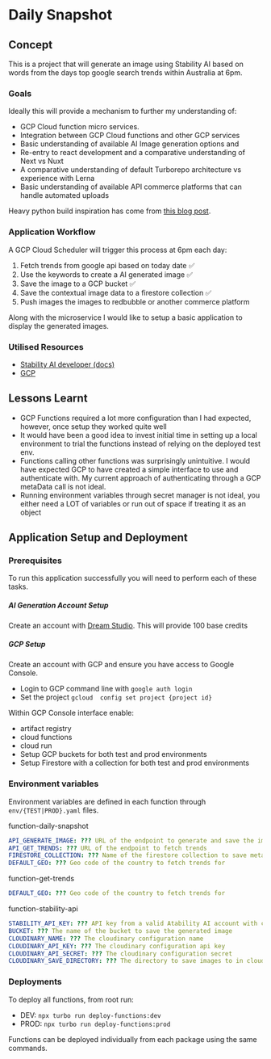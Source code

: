 # Daily Snapshot

## Concept

This is a project that will generate an image using Stability AI based on words from the days top google search trends within Australia at 6pm.

### Goals

Ideally this will provide a mechanism to further my understanding of:

- GCP Cloud function micro services.
- Integration between GCP Cloud functions and other GCP services
- Basic understanding of available AI Image generation options and 
- Re-entry to react development and a comparative understanding of Next vs Nuxt
- A comparative understanding of default Turborepo architecture vs experience with Lerna 
- Basic understanding of available API commerce platforms that can handle automated uploads   

Heavy python build inspiration has come from [this blog post](https://blog.paulmcdonald.fun/stable-diffusion-gcp-cloud-function-6495a0b42c6c).

### Application Workflow

A GCP Cloud Scheduler will trigger this process at 6pm each day:

1. Fetch trends from google api based on today date ✅
2. Use the keywords to create a AI generated image ✅
3. Save the image to a GCP bucket ✅
4. Save the contextual image data to a firestore collection ✅
5. Push images the images to redbubble or another commerce platform

Along with the microservice I would like to setup a basic application to display the generated images.

### Utilised Resources
- [Stability AI developer (docs)](https://platform.stability.ai/)
- [GCP](https://console.cloud.google/)

## Lessons Learnt

- GCP Functions required a lot more configuration than I had expected, however, once setup they worked quite well
- It would have been a good idea to invest initial time in setting up a local environment to trial the functions instead of relying on the deployed test env.
- Functions calling other functions was surprisingly unintuitive. I would have expected GCP to have created a simple interface to use and authenticate with. My current approach of authenticating through a GCP metaData call is not ideal.
- Running environment variables through secret manager is not ideal, you either need a LOT of variables or run out of space if treating it as an object

## Application Setup and Deployment

### Prerequisites

To run this application successfully you will need to perform each of these tasks.

##### AI Generation Account Setup

Create an account with [Dream Studio](https://beta.dreamstudio.ai/). This will provide 100 base credits

##### GCP Setup

Create an account with GCP and ensure you have access to Google Console. 

- Login to GCP command line with `google auth login` 
- Set the project `gcloud  config set project {project id}`

Within GCP Console interface enable:
  - artifact registry
  - cloud functions
  - cloud run
- Setup GCP buckets for both test and prod environments
- Setup Firestore with a collection for both test and prod environments


### Environment variables
Environment variables are defined in each function through `env/{TEST|PROD}.yaml` files. 

function-daily-snapshot
```yaml
API_GENERATE_IMAGE: ??? URL of the endpoint to generate and save the image
API_GET_TRENDS: ??? URL of the endpoint to fetch trends
FIRESTORE_COLLECTION: ??? Name of the firestore collection to save metaData
DEFAULT_GEO: ??? Geo code of the country to fetch trends for
```

function-get-trends
```yaml
DEFAULT_GEO: ??? Geo code of the country to fetch trends for
```

function-stability-api
```yaml
STABILITY_API_KEY: ??? API key from a valid Atability AI account with credits
BUCKET: ??? The name of the bucket to save the generated image
CLOUDINARY_NAME: ??? The cloudinary configuration name
CLOUDINARY_API_KEY: ??? The cloudinary configuration api key
CLOUDINARY_API_SECRET: ??? The cloudinary configuration secret
CLOUDINARY_SAVE_DIRECTORY: ??? The directory to save images to in cloudinary 
```

### Deployments
To deploy all functions, from root run:

- DEV: `npx turbo run deploy-functions:dev`
- PROD: `npx turbo run deploy-functions:prod`

Functions can be deployed individually from each package using the same commands.
